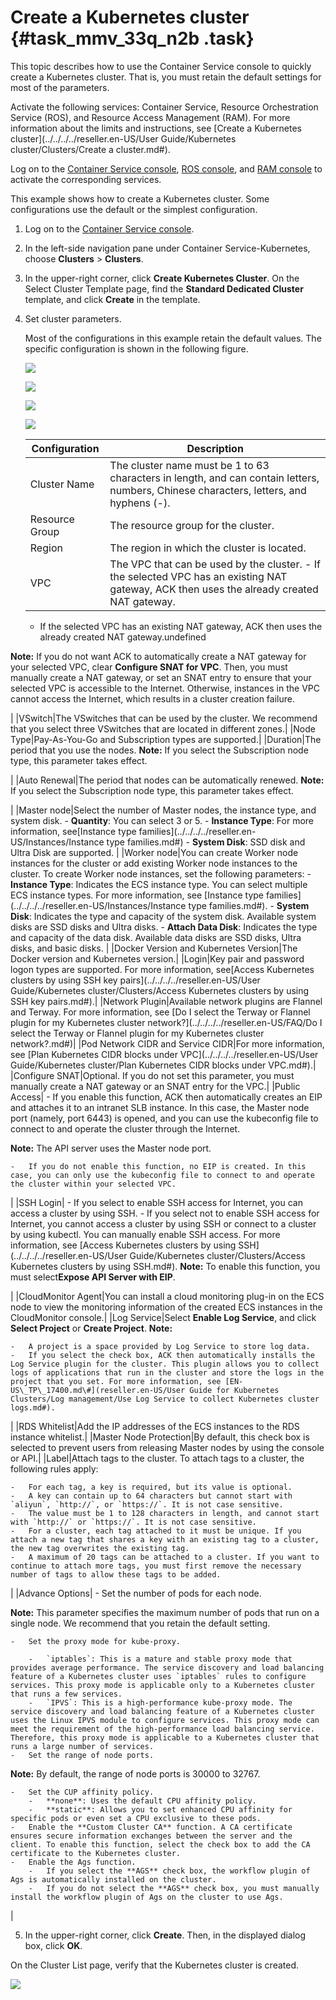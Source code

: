 # Create a Kubernetes cluster {#task_mmv_33q_n2b .task}

This topic describes how to use the Container Service console to quickly create a Kubernetes cluster. That is, you must retain the default settings for most of the parameters.

Activate the following services: Container Service, Resource Orchestration Service \(ROS\), and Resource Access Management \(RAM\). For more information about the limits and instructions, see [Create a Kubernetes cluster](../../../../reseller.en-US/User Guide/Kubernetes cluster/Clusters/Create a cluster.md#).

Log on to the [Container Service console](https://partners-intl.console.aliyun.com/#/cs), [ROS console](https://partners-intl.console.aliyun.com/#/ros), and [RAM console](https://partners-intl.console.aliyun.com/#/ram) to activate the corresponding services.

This example shows how to create a Kubernetes cluster. Some configurations use the default or the simplest configuration.

1.  Log on to the [Container Service console](https://partners-intl.console.aliyun.com/#/cs).
2.  In the left-side navigation pane under Container Service-Kubernetes, choose **Clusters** \> **Clusters**.
3.  In the upper-right corner, click **Create Kubernetes Cluster**. On the Select Cluster Template page, find the **Standard Dedicated Cluster** template, and click **Create** in the template.
4.  Set cluster parameters. 

    Most of the configurations in this example retain the default values. The specific configuration is shown in the following figure.

    ![](http://static-aliyun-doc.oss-cn-hangzhou.aliyuncs.com/assets/img/16128/15646578437352_en-US.png)

    ![](http://static-aliyun-doc.oss-cn-hangzhou.aliyuncs.com/assets/img/16128/15646578437353_en-US.png)

    ![](http://static-aliyun-doc.oss-cn-hangzhou.aliyuncs.com/assets/img/16128/156465784351231_en-US.png)

    ![](http://static-aliyun-doc.oss-cn-hangzhou.aliyuncs.com/assets/img/16128/156465784451232_en-US.png)

    |Configuration|Description|
    |-------------|-----------|
    |Cluster Name|The cluster name must be 1 to 63 characters in length, and can contain letters, numbers, Chinese characters, letters, and hyphens \(-\).|
    |Resource Group|The resource group for the cluster.|
    |Region|The region in which the cluster is located.|
    |VPC|The VPC that can be used by the cluster.     -   If the selected VPC has an existing NAT gateway, ACK then uses the already created NAT gateway.
    -   If the selected VPC has an existing NAT gateway, ACK then uses the already created NAT gateway.undefined

**Note:** If you do not want ACK to automatically create a NAT gateway for your selected VPC, clear **Configure SNAT for VPC**. Then, you must manually create a NAT gateway, or set an SNAT entry to ensure that your selected VPC is accessible to the Internet. Otherwise, instances in the VPC cannot access the Internet, which results in a cluster creation failure.

 |
    |VSwitch|The VSwitches that can be used by the cluster. We recommend that you select three VSwitches that are located in different zones.|
    |Node Type|Pay-As-You-Go and Subscription types are supported.|
    |Duration|The period that you use the nodes. **Note:** If you select the Subscription node type, this parameter takes effect.

 |
    |Auto Renewal|The period that nodes can be automatically renewed. **Note:** If you select the Subscription node type, this parameter takes effect.

 |
    |Master node|Select the number of Master nodes, the instance type, and system disk.     -   **Quantity**: You can select 3 or 5.
    -   **Instance Type**: For more information, see[Instance type families](../../../../reseller.en-US/Instances/Instance type families.md#)
    -   **System Disk**: SSD disk and Ultra Disk are supported.
 |
    |Worker node|You can create Worker node instances for the cluster or add existing Worker node instances to the cluster. To create Worker node instances, set the following parameters:     -   **Instance Type**: Indicates the ECS instance type. You can select multiple ECS instance types. For more information, see [Instance type families](../../../../reseller.en-US/Instances/Instance type families.md#).
    -   **System Disk**: Indicates the type and capacity of the system disk. Available system disks are SSD disks and Ultra disks.
    -   **Attach Data Disk**: Indicates the type and capacity of the data disk. Available data disks are SSD disks, Ultra disks, and basic disks.
 |
    |Docker Version and Kubernetes Version|The Docker version and Kubernetes version.|
    |Login|Key pair and password logon types are supported. For more information, see[Access Kubernetes clusters by using SSH key pairs](../../../../reseller.en-US/User Guide/Kubernetes cluster/Clusters/Access Kubernetes clusters by using SSH key pairs.md#).|
    |Network Plugin|Available network plugins are Flannel and Terway. For more information, see [Do I select the Terway or Flannel plugin for my Kubernetes cluster network?](../../../../reseller.en-US/FAQ/Do I select the Terway or Flannel plugin for my Kubernetes cluster network?.md#)|
    |Pod Network CIDR and Service CIDR|For more information, see [Plan Kubernetes CIDR blocks under VPC](../../../../reseller.en-US/User Guide/Kubernetes cluster/Plan Kubernetes CIDR blocks under VPC.md#).|
    |Configure SNAT|Optional. If you do not set this parameter, you must manually create a NAT gateway or an SNAT entry for the VPC.|
    |Public Access|     -   If you enable this function, ACK then automatically creates an EIP and attaches it to an intranet SLB instance. In this case, the Master node port \(namely, port 6443\) is opened, and you can use the kubeconfig file to connect to and operate the cluster through the Internet.

**Note:** The API server uses the Master node port.

    -   If you do not enable this function, no EIP is created. In this case, you can only use the kubeconfig file to connect to and operate the cluster within your selected VPC.
 |
    |SSH Login|     -   If you select to enable SSH access for Internet, you can access a cluster by using SSH.
    -   If you select not to enable SSH access for Internet, you cannot access a cluster by using SSH or connect to a cluster by using kubectl. You can manually enable SSH access. For more information, see [Access Kubernetes clusters by using SSH](../../../../reseller.en-US/User Guide/Kubernetes cluster/Clusters/Access Kubernetes clusters by using SSH.md#).
 **Note:** To enable this function, you must select**Expose API Server with EIP**.

 |
    |CloudMonitor Agent|You can install a cloud monitoring plug-in on the ECS node to view the monitoring information of the created ECS instances in the CloudMonitor console.|
    |Log Service|Select **Enable Log Service**, and click **Select Project** or **Create Project**. **Note:** 

    -   A project is a space provided by Log Service to store log data.
    -   If you select the check box, ACK then automatically installs the Log Service plugin for the cluster. This plugin allows you to collect logs of applications that run in the cluster and store the logs in the project that you set. For more information, see [EN-US\_TP\_17400.md\#](reseller.en-US/User Guide for Kubernetes Clusters/Log management/Use Log Service to collect Kubernetes cluster logs.md#).
 |
    |RDS Whitelist|Add the IP addresses of the ECS instances to the RDS instance whitelist.|
    |Master Node Protection|By default, this check box is selected to prevent users from releasing Master nodes by using the console or API.|
    |Label|Attach tags to the cluster. To attach tags to a cluster, the following rules apply:

    -   For each tag, a key is required, but its value is optional.
    -   A key can contain up to 64 characters but cannot start with `aliyun`, `http://`, or `https://`. It is not case sensitive.
    -   The value must be 1 to 128 characters in length, and cannot start with `http://` or `https://`. It is not case sensitive.
    -   For a cluster, each tag attached to it must be unique. If you attach a new tag that shares a key with an existing tag to a cluster, the new tag overwrites the existing tag.
    -   A maximum of 20 tags can be attached to a cluster. If you want to continue to attach more tags, you must first remove the necessary number of tags to allow these tags to be added.
 |
    |Advance Options|     -   Set the number of pods for each node.

**Note:** This parameter specifies the maximum number of pods that run on a single node. We recommend that you retain the default setting.

    -   Set the proxy mode for kube-proxy.

        -   `iptables`: This is a mature and stable proxy mode that provides average performance. The service discovery and load balancing feature of a Kubernetes cluster uses `iptables` rules to configure services. This proxy mode is applicable only to a Kubernetes cluster that runs a few services.
        -   `IPVS`: This is a high-performance kube-proxy mode. The service discovery and load balancing feature of a Kubernetes cluster uses the Linux IPVS module to configure services. This proxy mode can meet the requirement of the high-performance load balancing service. Therefore, this proxy mode is applicable to a Kubernetes cluster that runs a large number of services.
    -   Set the range of node ports.

**Note:** By default, the range of node ports is 30000 to 32767.

    -   Set the CUP affinity policy.
        -   **none**: Uses the default CPU affinity policy.
        -   **static**: Allows you to set enhanced CPU affinity for specific pods or even set a CPU exclusive to these pods.
    -   Enable the **Custom Cluster CA** function. A CA certificate ensures secure information exchanges between the server and the client. To enable this function, select the check box to add the CA certificate to the Kubernetes cluster.
    -   Enable the Ags function.
        -   If you select the **AGS** check box, the workflow plugin of Ags is automatically installed on the cluster.
        -   If you do not select the **AGS** check box, you must manually install the workflow plugin of Ags on the cluster to use Ags.
 |

5.  In the upper-right corner, click **Create**. Then, in the displayed dialog box, click **OK**.

On the Cluster List page, verify that the Kubernetes cluster is created.

![](http://static-aliyun-doc.oss-cn-hangzhou.aliyuncs.com/assets/img/16128/15646578447356_en-US.png)

